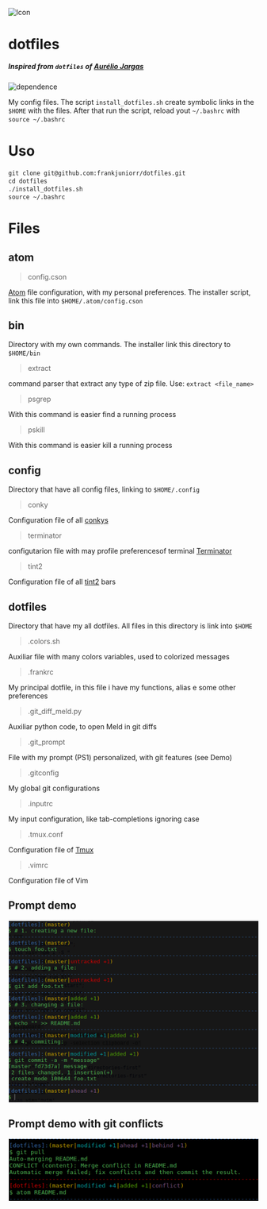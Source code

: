 <img alt="Icon" src="https://dotfiles.github.io/images/dotfiles-logo.png?raw=true" align="middle" height="114" width="400">

# dotfiles

##### Inspired from `dotfiles` of [Aurélio Jargas](https://github.com/aureliojargas/dotfiles)

![dependence](https://img.shields.io/badge/linux-ubuntu_18.04-212121.svg?style=true)

My config files.
The script `install_dotfiles.sh` create symbolic links in the `$HOME` with the files.
After that run the script, reload yout `~/.bashrc` with `source ~/.bashrc`

# Uso
```shell
git clone git@github.com:frankjuniorr/dotfiles.git
cd dotfiles
./install_dotfiles.sh
source ~/.bashrc
```

# Files

## atom

> config.cson

[Atom](https://atom.io/) file configuration, with my personal preferences. The installer script, link this file into `$HOME/.atom/config.cson`

## bin

Directory with my own commands. The installer link this directory to `$HOME/bin`

> extract

command parser that extract any type of zip file. Use: `extract <file_name>`

> psgrep

With this command is easier find a running process

> pskill

With this command is easier kill a running process

## config

Directory that have all config files, linking to `$HOME/.config`

> conky

Configuration file of all [conkys](https://github.com/brndnmtthws/conky)

> terminator

configutarion file with may profile preferencesof terminal [Terminator](https://launchpad.net/terminator)

> tint2

Configuration file of all [tint2](https://gitlab.com/o9000/tint2) bars

## dotfiles

Directory that have my all dotfiles. All files in this directory is link into `$HOME`

> .colors.sh

Auxiliar file with many colors variables, used to colorized messages

> .frankrc

My principal dotfile, in this file i have my functions, alias e some other preferences

> .git_diff_meld.py

Auxiliar python code, to open Meld in git diffs

> .git_prompt

File with my prompt (PS1) personalized, with git features (see Demo)

> .gitconfig

My global git configurations

> .inputrc

My input configuration, like tab-completions ignoring case

> .tmux.conf

Configuration file of [Tmux](https://github.com/tmux/tmux/wiki)

> .vimrc

Configuration file of Vim

## Prompt demo

<img alt="Icon" src="screenshots/prompt_example.png?raw=true" align="center" hspace="1" vspace="1">

## Prompt demo with git conflicts

<img alt="Icon" src="screenshots/conflict_example.png?raw=true" align="center" hspace="1" vspace="1">
